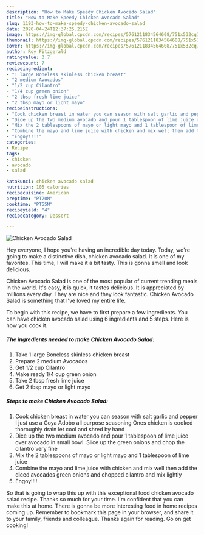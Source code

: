 ```yaml
---
description: "How to Make Speedy Chicken Avocado Salad"
title: "How to Make Speedy Chicken Avocado Salad"
slug: 1193-how-to-make-speedy-chicken-avocado-salad
date: 2020-04-24T12:37:25.215Z
image: https://img-global.cpcdn.com/recipes/5761211834564608/751x532cq70/chicken-avocado-salad-recipe-main-photo.jpg
thumbnail: https://img-global.cpcdn.com/recipes/5761211834564608/751x532cq70/chicken-avocado-salad-recipe-main-photo.jpg
cover: https://img-global.cpcdn.com/recipes/5761211834564608/751x532cq70/chicken-avocado-salad-recipe-main-photo.jpg
author: Roy Fitzgerald
ratingvalue: 3.7
reviewcount: 7
recipeingredient:
- "1 large Boneless skinless chicken breast"
- "2 medium Avocados"
- "1/2 cup Cilantro"
- "1/4 cup green onion"
- "2 tbsp fresh lime juice"
- "2 tbsp mayo or light mayo"
recipeinstructions:
- "Cook chicken breast in water you can season with salt garlic and pepper I just use a Goya Adobo all purpose seasoning  Ones chicken is cooked thoroughly drain let cool and shred by hand"
- "Dice up the two medium avocado and pour 1 tablespoon of lime juice over avocado in small bowl. Slice up the green onions and chop the cilantro very fine"
- "Mix the 2 tablespoons of mayo or light mayo and 1 tablespoon of lime juice"
- "Combine the mayo and lime juice with chicken and mix well then add the diced avocados green onions and chopped cilantro and mix lightly"
- "Engoy!!!!"
categories:
- Recipe
tags:
- chicken
- avocado
- salad

katakunci: chicken avocado salad 
nutrition: 105 calories
recipecuisine: American
preptime: "PT20M"
cooktime: "PT55M"
recipeyield: "4"
recipecategory: Dessert

---
```



![Chicken Avocado Salad](https://img-global.cpcdn.com/recipes/5761211834564608/751x532cq70/chicken-avocado-salad-recipe-main-photo.jpg)

Hey everyone, I hope you're having an incredible day today. Today, we're going to make a distinctive dish, chicken avocado salad. It is one of my favorites. This time, I will make it a bit tasty. This is gonna smell and look delicious.

Chicken Avocado Salad is one of the most popular of current trending meals in the world. It's easy, it is quick, it tastes delicious. It is appreciated by millions every day. They are nice and they look fantastic. Chicken Avocado Salad is something that I've loved my entire life.




To begin with this recipe, we have to first prepare a few ingredients. You can have chicken avocado salad using 6 ingredients and 5 steps. Here is how you cook it.

<!--inarticleads1-->

##### The ingredients needed to make Chicken Avocado Salad:

1. Take 1 large Boneless skinless chicken breast
1. Prepare 2 medium Avocados
1. Get 1/2 cup Cilantro
1. Make ready 1/4 cup green onion
1. Take 2 tbsp fresh lime juice
1. Get 2 tbsp mayo or light mayo




<!--inarticleads2-->

##### Steps to make Chicken Avocado Salad:

1. Cook chicken breast in water you can season with salt garlic and pepper I just use a Goya Adobo all purpose seasoning  Ones chicken is cooked thoroughly drain let cool and shred by hand
1. Dice up the two medium avocado and pour 1 tablespoon of lime juice over avocado in small bowl. Slice up the green onions and chop the cilantro very fine
1. Mix the 2 tablespoons of mayo or light mayo and 1 tablespoon of lime juice
1. Combine the mayo and lime juice with chicken and mix well then add the diced avocados green onions and chopped cilantro and mix lightly
1. Engoy!!!!




So that is going to wrap this up with this exceptional food chicken avocado salad recipe. Thanks so much for your time. I'm confident that you can make this at home. There is gonna be more interesting food in home recipes coming up. Remember to bookmark this page in your browser, and share it to your family, friends and colleague. Thanks again for reading. Go on get cooking!
